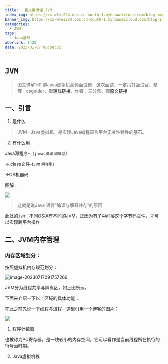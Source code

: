 ```yaml
---
title: 一篇文章搞懂 JVM
index_img: https://cs-wlei224.obs.cn-south-1.myhuaweicloud.com/blog-imgs/202311151627635.png
banner_img: https://cs-wlei224.obs.cn-south-1.myhuaweicloud.com/blog-imgs/202309111618297.png
categories:
  - JVM
tags:
  - Java基础
abbrlink: 8425
date: 2023-01-07 08:58:32
---
```


# `JVM`

> 图文详解 50 道Java虚拟机高频面试题，这次面试，一定吊打面试官，整理：csguider，戳[转载链接](https://mp.weixin.qq.com/s/bHhqhl8mH3OAPt3EkaVc8Q)，作者：三分恶，戳[原文链接](https://mp.weixin.qq.com/s/XYsEJyIo46jXhHE1sOR_0Q)

## 一、引言

1. 是什么

> JVM--Java虚拟机，是实现Java编程语言平台无关性特性的基石。

2. 有什么用

Java源程序-（`javac编译` `编译型`）

->.class文件-(`JVM` `解释型`)

->OS机器码

图解：

![](https://cs-wlei224.obs.cn-south-1.myhuaweicloud.com/blog-imgs/202312011550163.png)

> 这就是说Java 语言“编译与解释并存”的原因

此处的`JVM`：不同OS拥有不同的JVM，正因为有了中间层这个字节码文件，才可以实现跨平台操作

## 二、JVM内存管理

### 内存区域划分：

按照虚拟机内存规范划分：

![image-20230717091757266](https://cs-wlei224.obs.cn-south-1.myhuaweicloud.com/blog-imgs/202312011550147.png)

JVM分为线程共享与隔离区，如上图所示。

下面来介绍一下以上区域的具体功能：

在此之前先说一下线程与进程，这里引用一个博客的图片：

![](https://cs-wlei224.obs.cn-south-1.myhuaweicloud.com/blog-imgs/202312011550668.jpeg)



1. 程序计数器

​	也被称为PC寄存器，是一块较小的内存空间。它可以看作是当前线程所在执行的行号治时期。

2. Java虚拟机栈

   




